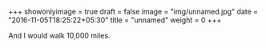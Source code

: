 +++
showonlyimage = true
draft = false
image = "img/unnamed.jpg"
date = "2016-11-05T18:25:22+05:30"
title = "unnamed"
weight = 0
+++

And I would walk 10,000 miles.

